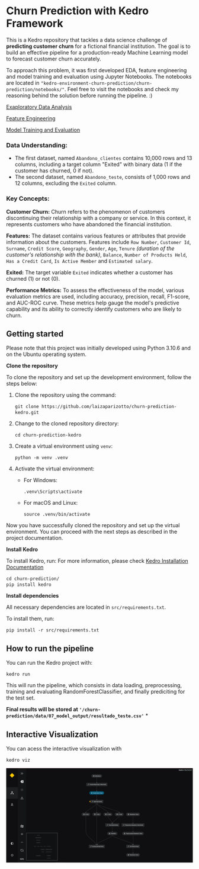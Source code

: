 # Churn Prediction with Kedro Framework

This is a Kedro repository that tackles a data science challenge of **predicting customer churn** for a fictional financial institution. The goal is to build an effective pipeline for a production-ready Machine Learning model to forecast customer churn accurately. 

To approach this problem, it was first developed EDA, feature engineering and model training and evaluation using Jupyter Notebooks. The notebooks are located in `"kedro-environment-churn-prediction/churn-prediction/notebooks/"`. Feel free to visit the notebooks and check my reasoning behind the solution before running the pipeline. :)

[Exaploratory Data Analysis](churn-prediction/notebooks/EDA.ipynb)

[Feature Engineering](churn-prediction/notebooks/feature_engineering.ipynb)

[Model Training and Evaluation](churn-prediction/notebooks/model_training.ipynb)


### Data Understanding:
- The first dataset, named `Abandono_clientes` contains 10,000 rows and 13 columns, including a target column "Exited" with binary data (1 if the customer has churned, 0 if not). 
- The second dataset, named `Abandono_teste`, consists of 1,000 rows and 12 columns, excluding the `Exited` column. 

### Key Concepts:
**Customer Churn:** Churn refers to the phenomenon of customers discontinuing their relationship with a company or service. In this context, it represents customers who have abandoned the financial institution.

**Features:** The dataset contains various features or attributes that provide information about the customers. Features include `Row Number`, `Customer Id`, `Surname`, `Credit Score`, `Geography`, `Gender`, `Age`, `Tenure` _(duration of the customer's relationship with the bank)_, `Balance`, `Number of Products Held`, `Has a Credit Card`, `Is Active Member` and `Estimated salary`.

**Exited:** The target variable `Exited` indicates whether a customer has churned (1) or not (0).

**Performance Metrics:** To assess the effectiveness of the model, various evaluation metrics are used, including accuracy, precision, recall, F1-score, and AUC-ROC curve. These metrics help gauge the model's predictive capability and its ability to correctly identify customers who are likely to churn.

## Getting started
Please note that this project was initially developed using Python 3.10.6 and on the Ubuntu operating system. 


**Clone the repository**

To clone the repository and set up the development environment, follow the steps below:

1. Clone the repository using the command:
   ```
   git clone https://github.com/laizaparizotto/churn-prediction-kedro.git
   ```

2. Change to the cloned repository directory:
   ```
   cd churn-prediction-kedro
   ```

3. Create a virtual environment using `venv`:
   ```
   python -m venv .venv
   ```

4. Activate the virtual environment:
   - For Windows:
     ```
     .venv\Scripts\activate
     ```
   - For macOS and Linux:
     ```
     source .venv/bin/activate
     ```

Now you have successfully cloned the repository and set up the virtual environment. You can proceed with the next steps as described in the project documentation.


**Install Kedro**

To install Kedro, run:
For more information, please check [Kedro Installation Documentation](https://docs.kedro.org/en/stable/get_started/install.html)

```
cd churn-prediction/
pip install kedro
```


**Install dependencies**

All necessary dependencies are located in `src/requirements.txt`.

To install them, run:

```
pip install -r src/requirements.txt
```

## How to run the pipeline

You can run the Kedro project with:

```
kedro run
```

This will run the pipeline, which consists in data loading, preprocessing, training and evaluating RandomForestClassifier, and finally prediciting for the test set.

**Final results will be stored at `'/churn-prediction/data/07_model_output/resultado_teste.csv'`**                                     *

## Interactive Visualization

You can acess the interactive visualization with

```
kedro viz
```

![The final pipeline can be seen below:](churn-prediction/docs/pipeline.png)
